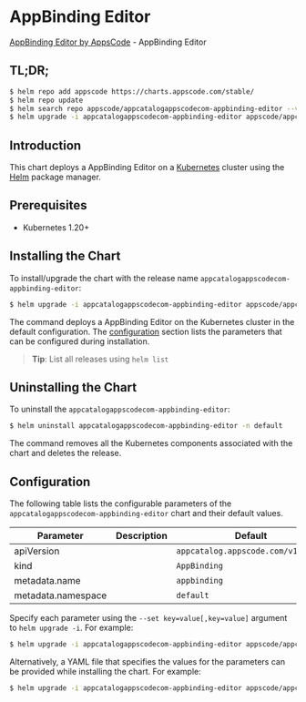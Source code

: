 # AppBinding Editor

[AppBinding Editor by AppsCode](https://appscode.com) - AppBinding Editor

## TL;DR;

```bash
$ helm repo add appscode https://charts.appscode.com/stable/
$ helm repo update
$ helm search repo appscode/appcatalogappscodecom-appbinding-editor --version=v0.25.0
$ helm upgrade -i appcatalogappscodecom-appbinding-editor appscode/appcatalogappscodecom-appbinding-editor -n default --create-namespace --version=v0.25.0
```

## Introduction

This chart deploys a AppBinding Editor on a [Kubernetes](http://kubernetes.io) cluster using the [Helm](https://helm.sh) package manager.

## Prerequisites

- Kubernetes 1.20+

## Installing the Chart

To install/upgrade the chart with the release name `appcatalogappscodecom-appbinding-editor`:

```bash
$ helm upgrade -i appcatalogappscodecom-appbinding-editor appscode/appcatalogappscodecom-appbinding-editor -n default --create-namespace --version=v0.25.0
```

The command deploys a AppBinding Editor on the Kubernetes cluster in the default configuration. The [configuration](#configuration) section lists the parameters that can be configured during installation.

> **Tip**: List all releases using `helm list`

## Uninstalling the Chart

To uninstall the `appcatalogappscodecom-appbinding-editor`:

```bash
$ helm uninstall appcatalogappscodecom-appbinding-editor -n default
```

The command removes all the Kubernetes components associated with the chart and deletes the release.

## Configuration

The following table lists the configurable parameters of the `appcatalogappscodecom-appbinding-editor` chart and their default values.

|     Parameter      | Description |                    Default                    |
|--------------------|-------------|-----------------------------------------------|
| apiVersion         |             | <code>appcatalog.appscode.com/v1alpha1</code> |
| kind               |             | <code>AppBinding</code>                       |
| metadata.name      |             | <code>appbinding</code>                       |
| metadata.namespace |             | <code>default</code>                          |


Specify each parameter using the `--set key=value[,key=value]` argument to `helm upgrade -i`. For example:

```bash
$ helm upgrade -i appcatalogappscodecom-appbinding-editor appscode/appcatalogappscodecom-appbinding-editor -n default --create-namespace --version=v0.25.0 --set apiVersion=appcatalog.appscode.com/v1alpha1
```

Alternatively, a YAML file that specifies the values for the parameters can be provided while
installing the chart. For example:

```bash
$ helm upgrade -i appcatalogappscodecom-appbinding-editor appscode/appcatalogappscodecom-appbinding-editor -n default --create-namespace --version=v0.25.0 --values values.yaml
```
